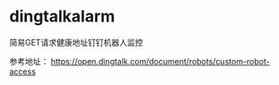 # dingtalkalarm
简易GET请求健康地址钉钉机器人监控

参考地址：
https://open.dingtalk.com/document/robots/custom-robot-access
